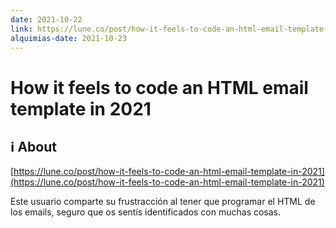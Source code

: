 ```yaml
---
date: 2021-10-22
link: https://lune.co/post/how-it-feels-to-code-an-html-email-template-in-2021
alquimias-date: 2021-10-23
---
```


# How it feels to code an HTML email template in 2021

## ℹ️ About

[https://lune.co/post/how-it-feels-to-code-an-html-email-template-in-2021](https://lune.co/post/how-it-feels-to-code-an-html-email-template-in-2021)

Este usuario comparte su frustracción al tener que programar el HTML de los emails, seguro que os sentís identificados con muchas cosas.



